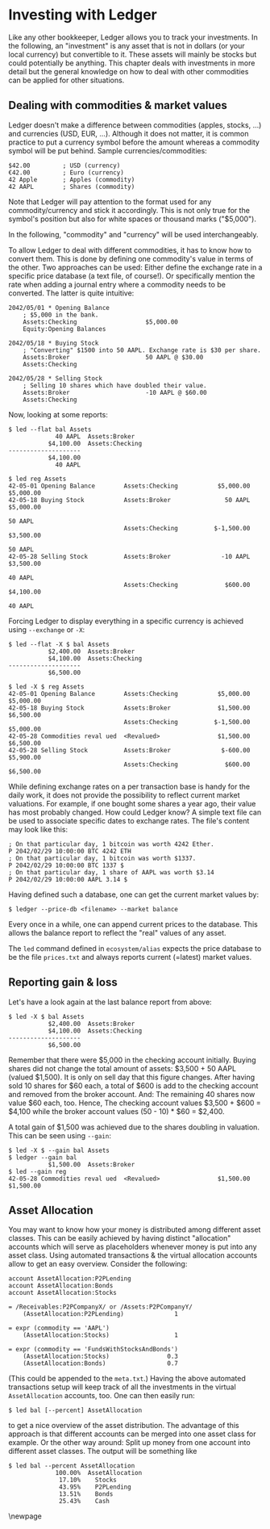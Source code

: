 
# Investing with Ledger #

Like any other bookkeeper, Ledger allows you to track your investments.
In the following, an "investment" is any asset that is not in dollars (or your local currency) but convertible to it.
These assets will mainly be stocks but could potentially be anything.
This chapter deals with investments in more detail but the general knowledge on how to deal with other commodities can be applied for other situations.

## Dealing with commodities & market values ##

Ledger doesn't make a difference between commodities (apples, stocks, ...) and currencies (USD, EUR, ...).
Although it does not matter, it is common practice to put a currency symbol before the amount whereas a commodity symbol will be put behind.
Sample currencies/commodities:

    $42.00         ; USD (currency)
    €42.00         ; Euro (currency)
    42 Apple       ; Apples (commodity)
    42 AAPL        ; Shares (commodity)

Note that Ledger will pay attention to the format used for any commodity/currency and stick it accordingly.
This is not only true for the symbol's position but also for white spaces or thousand marks ("$5,000").

In the following, "commodity" and "currency" will be used interchangeably.

To allow Ledger to deal with different commodities, it has to know how to convert them.
This is done by defining one commodity's value in terms of the other.
Two approaches can be used:
Either define the exchange rate in a specific price database (a text file, of course!).
Or specifically mention the rate when adding a journal entry where a commodity needs to be converted.
The latter is quite intuitive:

~~~{.commonlisp}
2042/05/01 * Opening Balance
    ; $5,000 in the bank.
    Assets:Checking                   $5,000.00
    Equity:Opening Balances

2042/05/18 * Buying Stock
    ; "Converting" $1500 into 50 AAPL. Exchange rate is $30 per share.
    Assets:Broker                     50 AAPL @ $30.00
    Assets:Checking

2042/05/28 * Selling Stock
    ; Selling 10 shares which have doubled their value.
    Assets:Broker                     -10 AAPL @ $60.00
    Assets:Checking
~~~

Now, looking at some reports:

~~~{.bash}
$ led --flat bal Assets
             40 AAPL  Assets:Broker
           $4,100.00  Assets:Checking
--------------------
           $4,100.00
             40 AAPL

$ led reg Assets
42-05-01 Opening Balance        Assets:Checking           $5,000.00    $5,000.00
42-05-18 Buying Stock           Assets:Broker               50 AAPL    $5,000.00
                                                                         50 AAPL
                                Assets:Checking          $-1,500.00    $3,500.00
                                                                         50 AAPL
42-05-28 Selling Stock          Assets:Broker              -10 AAPL    $3,500.00
                                                                         40 AAPL
                                Assets:Checking             $600.00    $4,100.00
                                                                         40 AAPL
~~~

Forcing Ledger to display everything in a specific currency is achieved using ``--exchange`` or ``-X``:

~~~{.bash}
$ led --flat -X $ bal Assets
           $2,400.00  Assets:Broker
           $4,100.00  Assets:Checking
--------------------
           $6,500.00

$ led -X $ reg Assets
42-05-01 Opening Balance        Assets:Checking           $5,000.00    $5,000.00
42-05-18 Buying Stock           Assets:Broker             $1,500.00    $6,500.00
                                Assets:Checking          $-1,500.00    $5,000.00
42-05-28 Commodities reval ued  <Revalued>                $1,500.00    $6,500.00
42-05-28 Selling Stock          Assets:Broker              $-600.00    $5,900.00
                                Assets:Checking             $600.00    $6,500.00
~~~

While defining exchange rates on a per transaction base is handy for the daily work, it does not provide the possibility to reflect current market valuations.
For example, if one bought some shares a year ago, their value has most probably changed.
How could Ledger know?
A simple text file can be used to associate specific dates to exchange rates.
The file's content may look like this:


    ; On that particular day, 1 bitcoin was worth 4242 Ether.
    P 2042/02/29 10:00:00 BTC 4242 ETH
    ; On that particular day, 1 bitcoin was worth $1337.
    P 2042/02/29 10:00:00 BTC 1337 $
    ; On that particular day, 1 share of AAPL was worth $3.14
    P 2042/02/29 10:00:00 AAPL 3.14 $

Having defined such a database, one can get the current market values by:

~~~{.bash}
$ ledger --price-db <filename> --market balance
~~~

Every once in a while, one can append current prices to the database.
This allows the balance report to reflect the "real" values of any asset.

The ``led`` command defined in ``ecosystem/alias`` expects the price database to be the file ``prices.txt`` and always reports current (=latest) market values.

## Reporting gain & loss ##

Let's have a look again at the last balance report from above:

~~~{.bash}
$ led -X $ bal Assets
           $2,400.00  Assets:Broker
           $4,100.00  Assets:Checking
--------------------
           $6,500.00
~~~

Remember that there were $5,000 in the checking account initially.
Buying shares did not change the total amount of assets: $3,500 + 50 AAPL (valued $1,500).
It is only on sell day that this figure changes.
After having sold 10 shares for $60 each, a total of $600 is add to the checking account and removed from the broker account.
And: The remaining 40 shares now value $60 each, too.
Hence, The checking account values $3,500 + $600 = $4,100 while the broker account values (50 - 10) * $60 = $2,400.

A total gain of $1,500 was achieved due to the shares doubling in valuation.
This can be seen using ``--gain``:

~~~{.bash}
$ led -X $ --gain bal Assets
$ ledger --gain bal
           $1,500.00  Assets:Broker
$ led --gain reg
42-05-28 Commodities reval ued  <Revalued>                $1,500.00    $1,500.00
~~~

## Asset Allocation ##

You may want to know how your money is distributed among different asset classes.
This can be easily achieved by having distinct "allocation" accounts which will serve as placeholders whenever money is put into any asset class.
Using automated transactions & the virtual allocation accounts allow to get an easy overview.
Consider the following:


~~~{.commonlisp}
account AssetAllocation:P2PLending
account AssetAllocation:Bonds
account AssetAllocation:Stocks

= /Receivables:P2PCompanyX/ or /Assets:P2PCompanyY/
    (AssetAllocation:P2PLending)              1

= expr (commodity == 'AAPL')
    (AssetAllocation:Stocks)                  1

= expr (commodity == 'FundsWithStocksAndBonds')
    (AssetAllocation:Stocks)                0.3
    (AssetAllocation:Bonds)                 0.7

~~~

(This could be appended to the ``meta.txt``.)
Having the above automated transactions setup will keep track of all the investments in the virtual ``AssetAllocation`` accounts, too.
One can then easily run:


~~~{.bash}
$ led bal [--percent] AssetAllocation
~~~

to get a nice overview of the asset distribution.
The advantage of this approach is that different accounts can be merged into one asset class for example.
Or the other way around: Split up money from one account into different asset classes.
The output will be something like

~~~{.bash}
$ led bal --percent AssetAllocation
             100.00%  AssetAllocation
              17.10%    Stocks
              43.95%    P2PLending
              13.51%    Bonds
              25.43%    Cash
~~~

\newpage
